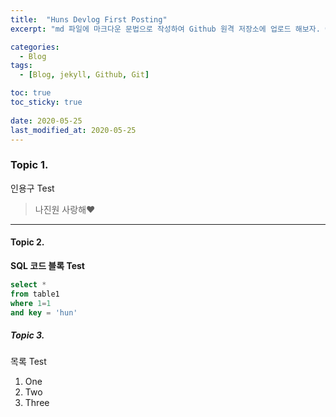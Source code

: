 ```yaml
---
title:  "Huns Devlog First Posting"
excerpt: "md 파일에 마크다운 문법으로 작성하여 Github 원격 저장소에 업로드 해보자. 에디터는 Visual Studio code 사용!"

categories:
  - Blog
tags:
  - [Blog, jekyll, Github, Git]

toc: true
toc_sticky: true
 
date: 2020-05-25
last_modified_at: 2020-05-25
---
```

### Topic 1.
인용구 Test  
> 나진원 사랑해♥

---

#### Topic 2.
__SQL 코드 블록 Test__
```sql
select * 
from table1
where 1=1
and key = 'hun'
```

##### Topic 3.
목록 Test
1. One
2. Two
3. Three